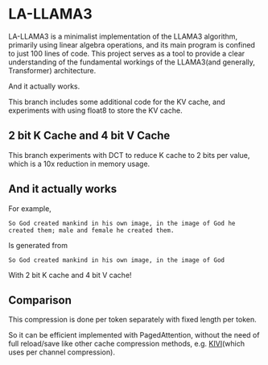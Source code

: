 # LA-LLAMA3

LA-LLAMA3 is a minimalist implementation of the LLAMA3 algorithm, primarily using linear algebra operations,
and its main program is confined to just 100 lines of code. This project serves as a tool to provide a clear
understanding of the fundamental workings of the LLAMA3(and generally, Transformer) architecture.

And it actually works.

This branch includes some additional code for the KV cache, and experiments with using float8 to store the KV cache.

## 2 bit K Cache and 4 bit V Cache

This branch experiments with DCT to reduce K cache to 2 bits per value, which is a 10x reduction in memory usage.

## And it actually works

For example,

```
So God created mankind in his own image, in the image of God he created them; male and female he created them.
```

Is generated from

```
So God created mankind in his own image, in the image of God
```

With 2 bit K cache and 4 bit V cache!

## Comparison

This compression is done per token separately with fixed length per token.

So it can be efficient implemented with PagedAttention, without the need of full reload/save like
other cache compression methods, e.g. [KIVI](https://arxiv.org/abs/2402.02750)(which uses per channel compression).
